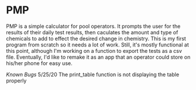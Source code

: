 # PMP

PMP is a simple calculator for pool operators.  It prompts the user for the results of their daily test results, then caculates the amount and type of chemicals to add to effect the desired change in chemistry.  This is my first program from scratch so it needs a lot of work. Still, it's mostly functional at this point, although I'm working on a function to export the tests as a csv file. Eventually, I'd like to remake it as an app that an operator could store on his/her phone for easy use. 

*Known Bugs*
5/25/20
The print_table function is not displaying the table properly


